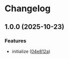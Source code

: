 # Changelog

## 1.0.0 (2025-10-23)


### Features

* initialize ([04e812a](https://github.com/re-taro/remark-plugin-embed-github/commit/04e812ab691a3810eee1ce92c97042017cceb324))
